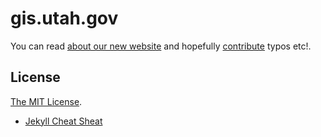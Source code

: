 # gis.utah.gov

You can read [about our new website](http://gis.utah.gov/about-our-new-v6-website-in-ghpages) and hopefully [contribute](http://gis.utah.gov/about/contributing/) typos etc!.


## License

[The MIT License](https://github.com/agrc/agrc.github.io/blob/master/LICENSE). 

- [Jekyll Cheat Sheat](http://cheat.jekyll.tips/)
